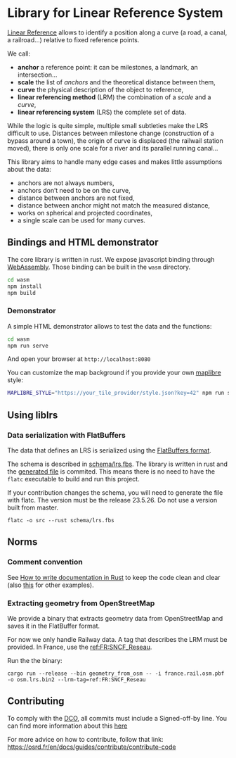 # Library for Linear Reference System

[Linear Reference](https://en.wikipedia.org/wiki/Linear_referencing) allows to identify a position along a curve (a road, a canal, a railroad…) relative to fixed reference points.

We call:

- **anchor** a reference point: it can be milestones, a landmark, an intersection…
- **scale** the list of _anchors_ and the theoretical distance between them,
- **curve** the physical description of the object to reference,
- **linear referencing method** (LRM) the combination of a _scale_ and a _curve_,
- **linear referencing system** (LRS) the complete set of data.

While the logic is quite simple, multiple small subtleties make the LRS difficult to use.
Distances between milestone change (construction of a bypass around a town), the origin of curve is displaced (the railwail station moved), there is only one scale for a river and its parallel running canal…

This library aims to handle many edge cases and makes little assumptions about the data:

- anchors are not always numbers,
- anchors don’t need to be on the curve,
- distance between anchors are not fixed,
- distance between anchor might not match the measured distance,
- works on spherical and projected coordinates,
- a single scale can be used for many curves.

## Bindings and HTML demonstrator

The core library is written in rust. We expose javascript binding through [WebAssembly](https://webassembly.org/). Those binding can be built in the `wasm` directory.

```bash
cd wasm
npm install
npm build
```

### Demonstrator

A simple HTML demonstrator allows to test the data and the functions:

```bash
cd wasm
npm run serve
```

And open your browser at `http://localhost:8080`

You can customize the map background if you provide your own [maplibre](https://maplibre.org/) style:

```bash
MAPLIBRE_STYLE="https://your_tile_provider/style.json?key=42" npm run serve
```

## Using liblrs

### Data serialization with FlatBuffers

The data that defines an LRS is serialized using the [FlatBuffers format](https://flatbuffers.dev/).

The schema is described in [schema/lrs.fbs](schema/lrs.fbs). The library is written in rust and the [generated file](src/lrs_generated.rs) is commited. This means there is no need to have the `flatc` executable to build and run this project.

If your contribution changes the schema, you will need to generate the file with flatc. The version must be the release 23.5.26. Do not use a version built from master.

`flatc -o src --rust schema/lrs.fbs`

## Norms

### Comment convention

See [How to write documentation in Rust](https://doc.rust-lang.org/rustdoc/how-to-write-documentation.html) to keep the code clean and clear (also [this](https://github.com/rust-lang/rfcs/blob/master/text/1574-more-api-documentation-conventions.md#appendix-a-full-conventions-text) for other examples).

### Extracting geometry from OpenStreetMap

We provide a binary that extracts geometry data from OpenStreetMap and saves it in the FlatBuffer format.

For now we only handle Railway data. A tag that describes the LRM must be provided. In France, use the [ref:FR:SNCF_Reseau](https://wiki.openstreetmap.org/wiki/FR:Key:ref:FR:SNCF_Reseau).

Run the the binary:

`cargo run --release --bin geometry_from_osm -- -i france.rail.osm.pbf  -o osm.lrs.bin2 --lrm-tag=ref:FR:SNCF_Reseau`

## Contributing

To comply with the [DCO](http://developercertificate.org/), all commits must
include a Signed-off-by line. You can find more information about this [here](https://osrd.fr/en/docs/guides/contribute/contribute-code/commit-conventions/#the-developer-certificate-of-origin)

For more advice on how to contribute, follow that link:
https://osrd.fr/en/docs/guides/contribute/contribute-code
